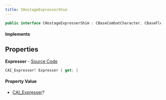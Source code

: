 ```yaml
---
title: CHostageExpresserShim
---
```


```csharp
public interface CHostageExpresserShim : CBaseCombatCharacter, CBaseFlex, CBaseAnimGraph, CBaseModelEntity, CBaseEntity, CEntityInstance, ISchemaClass<CEntityInstance>, ISchemaClass<CBaseEntity>, ISchemaClass<CBaseModelEntity>, ISchemaClass<CBaseAnimGraph>, ISchemaClass<CBaseFlex>, ISchemaClass<CBaseCombatCharacter>, ISchemaClass<CHostageExpresserShim>, ISchemaField, ISchemaClass, INativeHandle
```

#### Implements

## Properties

**Expresser** - [Source Code](https://github.com/swiftly-solution/swiftlys2/blob/master/managed/src/SwiftlyS2.Generated/Schemas/Interfaces/CHostageExpresserShim.cs#L16)

```csharp
CAI_Expresser? Expresser { get; }
```

#### Property Value

- [CAI_Expresser](/docs/api/shared/schemadefinitions/cai_expresser)?

